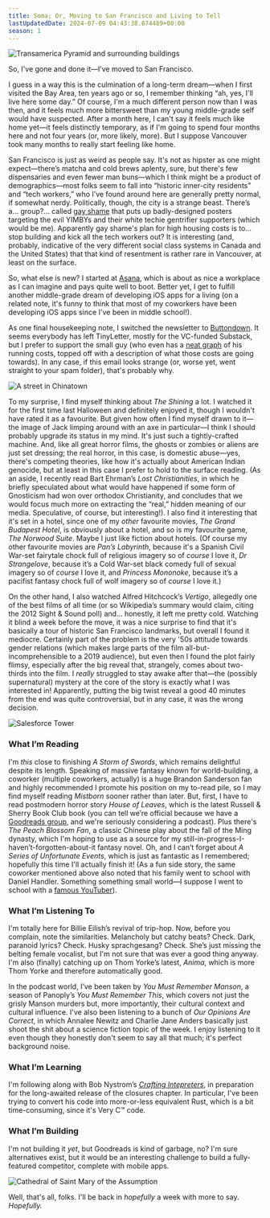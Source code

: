 ```yaml
---
title: Soma; Or, Moving to San Francisco and Living to Tell
lastUpdatedDate: 2024-07-09 04:43:38.674489+00:00
season: 1
---
```


![Transamerica Pyramid and surrounding buildings](../../assets/newsletters/transamerica.jpeg)

So, I've gone and done it—I’ve moved to San Francisco.

I guess in a way this is the culmination of a long-term dream—when I first visited the Bay Area, ten years ago or so, I remember thinking “ah, yes, I'll live here some day.” Of course, I'm a much different person now than I was then, and it feels much more bittersweet than my young middle-grade self would have suspected. After a month here, I can't say it feels much like home yet—it feels distinctly temporary, as if I'm going to spend four months here and not four years (or, more likely, more). But I suppose Vancouver took many months to really start feeling like home.

San Francisco is just as weird as people say. It's not as hipster as one might expect—there’s matcha and cold brews aplenty, sure, but there's few dispensaries and even fewer man buns—which I think might be a product of demographics—most folks seem to fall into “historic inner-city residents” and “tech workers,” who I’ve found around here are generally pretty normal, if somewhat nerdy. Politically, though, the city is a strange beast. There’s a... group?... called [gay shame](https://buttondown.email/running-costs) that puts up badly-designed posters targeting the evil YIMBYs and their white techie gentrifier supporters (which would be me). Apparently gay shame's plan for high housing costs is to... stop building and kick all the tech workers out? It is interesting (and, probably, indicative of the very different social class systems in Canada and the United States) that that kind of resentment is rather rare in Vancouver, at least on the surface.

So, what else is new? I started at [Asana](https://asana.com/), which is about as nice a workplace as I can imagine and pays quite well to boot. Better yet, I get to fulfill another middle-grade dream of developing iOS apps for a living (on a related note, it's funny to think that most of my coworkers have been developing iOS apps since I've been in middle school!).

As one final housekeeping note, I switched the newsletter to [Buttondown](https://buttondown.email/). It seems everybody has left TinyLetter, mostly for the VC-funded Substack, but I prefer to support the small guy (who even has a [neat graph](https://buttondown.email/running-costs) of his running costs, topped off with a description of what those costs are going towards). In any case, if this email looks strange (or, worse yet, went straight to your spam folder), that's probably why.

![A street in Chinatown](../../assets/newsletters/chinatown.jpg)

To my surprise, I find myself thinking about *The Shining* a lot. I watched it for the first time last Halloween and definitely enjoyed it, though I wouldn't have rated it as a favourite. But given how often I find myself drawn to it—the image of Jack limping around with an axe in particular—I think I should probably upgrade its status in my mind. It's just such a tightly-crafted machine. And, like all great horror films, the ghosts or zombies or aliens are just set dressing; the real horror, in this case, is domestic abuse—yes, there's competing theories, like how it's actually about American Indian genocide, but at least in this case I prefer to hold to the surface reading. (As an aside, I recently read Bart Ehrman’s *Lost Christianities*, in which he briefly speculated about what would have happened if some form of Gnosticism had won over orthodox Christianity, and concludes that we would focus much more on extracting the “real,” hidden meaning of our media. Speculative, of course, but interesting!). I also find it interesting that it's set in a hotel, since one of my *other* favourite movies, *The Grand Budapest Hotel*, is obviously about a hotel, and so is my favourite game, *The Norwood Suite*. Maybe I just like fiction about hotels. (Of course my other favourite movies are *Pan’s Labyrinth*, because it's a Spanish Civil War-set fairytale chock full of religious imagery so of *course* I love it, *Dr Strangelove*, because it’s a Cold War-set black comedy full of sexual imagery so of *course* I love it, and *Princess Mononoke*, because it’s a pacifist fantasy chock full of wolf imagery so of *course* I love it.)

On the other hand, I also watched Alfred Hitchcock’s *Vertigo*, allegedly one of the best films of all time (or so Wikipedia’s summary would claim, citing the 2012 Sight & Sound poll) and... honestly, it left me pretty cold. Watching it blind a week before the move, it was a nice surprise to find that it's basically a tour of historic San Francisco landmarks, but overall I found it mediocre. Certainly part of the problem is the very '50s attitude towards gender relations (which makes large parts of the film all-but-incomprehensible to a 2019 audience), but even then I found the plot fairly flimsy, especially after the big reveal that, strangely, comes about two-thirds into the film. I *really* struggled to stay awake after that—the (possibly supernatural) mystery at the core of the story is exactly what I was interested in!
Apparently, putting the big twist reveal a good 40 minutes from the end was quite controversial, but in any case, it was the wrong decision.

![Salesforce Tower](../../assets/newsletters/salesforce_tower.jpg)

### What I’m Reading

I'm *this* close to finishing *A Storm of Swords*, which remains delightful despite its length. Speaking of massive fantasy known for world-building, a coworker (multiple coworkers, actually) is a huge Brandon Sanderson fan and highly recommended I promote his position on my to-read pile, so I may find myself reading *Mistborn* sooner rather than later. But, first, I have to read postmodern horror story *House of Leaves*, which is the latest Russell & Sherry Book Club book (you can tell we’re official because we have a [Goodreads group](https://www.goodreads.com/group/show/998090-russell-sherry-book-club), and we're seriously considering a podcast). Plus there's *The Peach Blossom Fan*, a classic Chinese play about the fall of the Ming dynasty, which I'm hoping to use as a source for my still-in-progress-I-haven’t-forgotten-about-it fantasy novel. Oh, and I can’t forget about *A Series of Unfortunate Events*, which is just as fantastic as I remembered; hopefully this time I'll actually finish it! (As a fun side story, the same coworker mentioned above also noted that his family went to school with Daniel Handler. Something something small world—I suppose I went to school with a [famous YouTuber](https://www.youtube.com/channel/UCmh5gdwCx6lN7gEC20leNVA)).

### What I’m Listening To

I'm totally here for Billie Eilish’s revival of trip-hop. Now, before you complain, note the similarities. Melancholy but catchy beats? Check. Dark, paranoid lyrics? Check. Husky sprachgesang? Check. She’s just missing the belting female vocalist, but I'm not sure that was ever a good thing anyway. I'm also (finally) catching up on Thom Yorke’s latest, *Anima*, which is more Thom Yorke and therefore automatically good.

In the podcast world, I’ve been taken by *You Must Remember Manson*, a season of Panoply’s *You Must Remember This*, which covers not just the grisly Manson murders but, more importantly, their cultural context and cultural influence. I've also been listening to a bunch of *Our Opinions Are Correct*, in which Annalee Newitz and Charlie Jane Anders basically just shoot the shit about a science fiction topic of the week. I enjoy listening to it even though they honestly don't seem to say all that much; it's perfect background noise.

### What I’m Learning

I'm following along with Bob Nystrom’s [*Crafting Intepreters*](http://www.craftinginterpreters.com/), in preparation for the long-awaited release of the closures chapter. In particular, I've been trying to convert his code into more-or-less equivalent Rust, which is a bit time-consuming, since it's Very C™️ code.

### What I’m Building

I'm not building it *yet*, but Goodreads is kind of garbage, no? I'm sure alternatives exist, but it would be an interesting challenge to build a fully-featured competitor, complete with mobile apps.

![Cathedral of Saint Mary of the Assumption](../../assets/newsletters/saint_mary.jpg)

Well, that's all, folks. I'll be back in *hopefully* a week with more to say. *Hopefully.*
